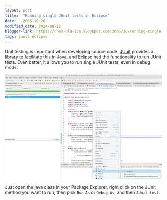 ```yaml
---
layout: post
title:  "Running single JUnit tests in Eclipse"
date:   2006-10-26
modified_date: 2024-08-12
blogger-link: https://chem-bla-ics.blogspot.com/2006/10/running-single-junit-tests-in-eclipse.html
tags: junit eclipse
---
```


Unit testing is important when developing source code. [JUnit](http://www.junit.org/) provides a library to facilitate this in Java,
and [Eclipse](http://www.eclipse.org/te) had the functionality to run JUnit tests. Even better, it allows you to run single JUnit
tests, even in debug mode:

![](/assets/images/JUnitTestInDebugMode.png)

Just open the java class in your Package Explorer, right click on the JUnit method you want to run, then pick `Run As` or `Debug As`,
and then `JUnit test`.
